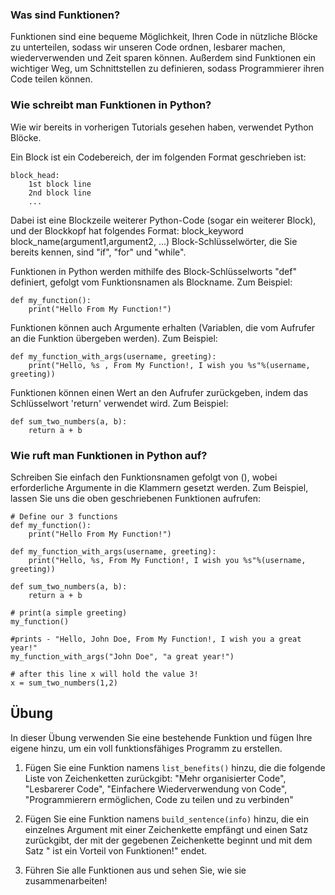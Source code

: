 ### Was sind Funktionen?

Funktionen sind eine bequeme Möglichkeit, Ihren Code in nützliche Blöcke zu unterteilen, sodass wir unseren Code ordnen, lesbarer machen, wiederverwenden und Zeit sparen können. Außerdem sind Funktionen ein wichtiger Weg, um Schnittstellen zu definieren, sodass Programmierer ihren Code teilen können.

### Wie schreibt man Funktionen in Python?

Wie wir bereits in vorherigen Tutorials gesehen haben, verwendet Python Blöcke.

Ein Block ist ein Codebereich, der im folgenden Format geschrieben ist:

    block_head:
        1st block line
        2nd block line
        ...

Dabei ist eine Blockzeile weiterer Python-Code (sogar ein weiterer Block), und der Blockkopf hat folgendes Format:
block_keyword block_name(argument1,argument2, ...)
Block-Schlüsselwörter, die Sie bereits kennen, sind "if", "for" und "while".

Funktionen in Python werden mithilfe des Block-Schlüsselworts "def" definiert, gefolgt vom Funktionsnamen als Blockname.
Zum Beispiel:

    def my_function():
        print("Hello From My Function!")


Funktionen können auch Argumente erhalten (Variablen, die vom Aufrufer an die Funktion übergeben werden).
Zum Beispiel:

    def my_function_with_args(username, greeting):
        print("Hello, %s , From My Function!, I wish you %s"%(username, greeting))


Funktionen können einen Wert an den Aufrufer zurückgeben, indem das Schlüsselwort 'return' verwendet wird.
Zum Beispiel:

    def sum_two_numbers(a, b):
        return a + b

### Wie ruft man Funktionen in Python auf?

Schreiben Sie einfach den Funktionsnamen gefolgt von (), wobei erforderliche Argumente in die Klammern gesetzt werden.
Zum Beispiel, lassen Sie uns die oben geschriebenen Funktionen aufrufen:

    # Define our 3 functions
    def my_function():
        print("Hello From My Function!")

    def my_function_with_args(username, greeting):
        print("Hello, %s, From My Function!, I wish you %s"%(username, greeting))

    def sum_two_numbers(a, b):
        return a + b

    # print(a simple greeting)
    my_function()

    #prints - "Hello, John Doe, From My Function!, I wish you a great year!"
    my_function_with_args("John Doe", "a great year!")

    # after this line x will hold the value 3!
    x = sum_two_numbers(1,2)  


Übung
--------

In dieser Übung verwenden Sie eine bestehende Funktion und fügen Ihre eigene hinzu, um ein voll funktionsfähiges Programm zu erstellen.

1. Fügen Sie eine Funktion namens `list_benefits()` hinzu, die die folgende Liste von Zeichenketten zurückgibt: "Mehr organisierter Code", "Lesbarerer Code", "Einfachere Wiederverwendung von Code", "Programmierern ermöglichen, Code zu teilen und zu verbinden"

2. Fügen Sie eine Funktion namens `build_sentence(info)` hinzu, die ein einzelnes Argument mit einer Zeichenkette empfängt und einen Satz zurückgibt, der mit der gegebenen Zeichenkette beginnt und mit dem Satz " ist ein Vorteil von Funktionen!" endet.

3. Führen Sie alle Funktionen aus und sehen Sie, wie sie zusammenarbeiten!